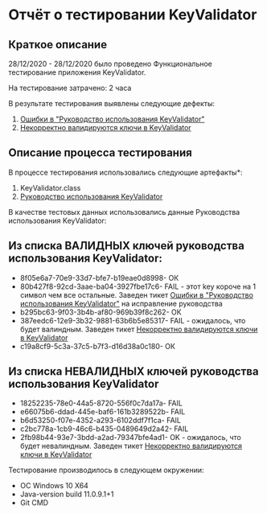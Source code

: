 # Отчёт о тестировании KeyValidator

## Краткое описание

28/12/2020 - 28/12/2020 было проведено Функциональное тестирование приложения KeyValidator.

На тестирование затрачено: 2 часа

В результате тестирования выявлены следующие дефекты:
1. [Ошибки в "Руководство использования KeyValidator"](https://github.com/mirasim/KeyValidator/issues/1)
2. [Некорректно валидируются ключи в KeyValidator](https://github.com/mirasim/KeyValidator/issues/3)


## Описание процесса тестирования

В процессе тестирования использовались следующие артефакты*:
1. KeyValidator.class 
2. [Руководство использования KeyValidator](https://github.com/netology-code/javaqa-homeworks/blob/master/intro/user-manual.md)

В качестве тестовых данных использовались данные Руководства использования KeyValidator:

##  Из списка ВАЛИДНЫХ ключей руководства использования KeyValidator:

* 8f05e6a7-70e9-33d7-bfe7-b19eae0d8998- ОК
* 80b427f8-92cd-3aae-ba04-3927fbe17c6- FAIL - этот key короче на 1 символ чем все остальные. Заведен тикет [Ошибки в "Руководство использования KeyValidator"](https://github.com/mirasim/KeyValidator/issues/1) на исправление руководства
* b295bc63-9f03-3b4b-af80-969b39f8c262- ОК
* 387eedc6-12e9-3b32-9881-63b6b5e85317- FAIL - ожидалось, что будет валиндным. Заведен тикет [Некорректно валидируются ключи в KeyValidator](https://github.com/mirasim/KeyValidator/issues/3)
* c19a8cf9-5c3a-37c5-b7f3-d16d38a0c180- ОК




##  Из списка НЕВАЛИДНЫХ ключей руководства использования KeyValidator

* 18252235-78e0-44a5-8720-556f0c7da17a- FAIL
* e66075b6-ddad-445e-baf6-161b3289522b- FAIL
* b6d53250-f07e-4352-a293-6102ddf7f1ca- FAIL
* c2bc778a-1cb9-46c6-b435-0489649d2a42- FAIL
* 2fb98b44-93e7-3bdd-a2ad-79347bfe4ad1- OK - ожидалось, что будет невалиндным. Заведен тикет [Некорректно валидируются ключи в KeyValidator](https://github.com/mirasim/KeyValidator/issues/3)

Тестирование производилось в следующем окружении:
* ОС Windows 10 X64
* Java-version build 11.0.9.1+1 
* Git CMD
